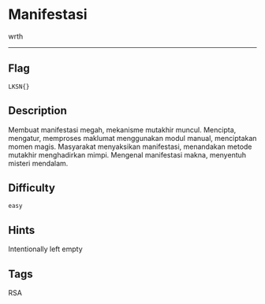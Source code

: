# Manifestasi

wrth

---

## Flag

```
LKSN{}
```

## Description

Membuat manifestasi megah, mekanisme mutakhir muncul. Mencipta, mengatur, memproses maklumat menggunakan modul manual, menciptakan momen magis. Masyarakat menyaksikan manifestasi, menandakan metode mutakhir menghadirkan mimpi. Mengenal manifestasi makna, menyentuh misteri mendalam.

## Difficulty

`easy`

## Hints

Intentionally left empty

## Tags

RSA
